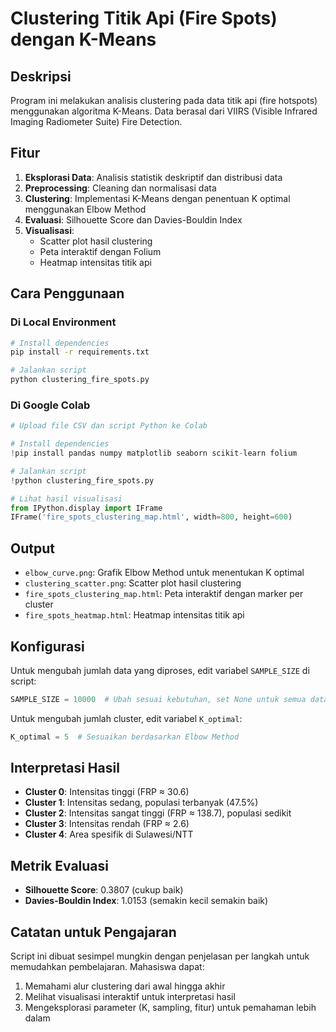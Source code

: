 # Clustering Titik Api (Fire Spots) dengan K-Means

## Deskripsi
Program ini melakukan analisis clustering pada data titik api (fire hotspots) menggunakan algoritma K-Means. Data berasal dari VIIRS (Visible Infrared Imaging Radiometer Suite) Fire Detection.

## Fitur
1. **Eksplorasi Data**: Analisis statistik deskriptif dan distribusi data
2. **Preprocessing**: Cleaning dan normalisasi data
3. **Clustering**: Implementasi K-Means dengan penentuan K optimal menggunakan Elbow Method
4. **Evaluasi**: Silhouette Score dan Davies-Bouldin Index
5. **Visualisasi**:
   - Scatter plot hasil clustering
   - Peta interaktif dengan Folium
   - Heatmap intensitas titik api

## Cara Penggunaan

### Di Local Environment
```bash
# Install dependencies
pip install -r requirements.txt

# Jalankan script
python clustering_fire_spots.py
```

### Di Google Colab
```python
# Upload file CSV dan script Python ke Colab

# Install dependencies
!pip install pandas numpy matplotlib seaborn scikit-learn folium

# Jalankan script
!python clustering_fire_spots.py

# Lihat hasil visualisasi
from IPython.display import IFrame
IFrame('fire_spots_clustering_map.html', width=800, height=600)
```

## Output
- `elbow_curve.png`: Grafik Elbow Method untuk menentukan K optimal
- `clustering_scatter.png`: Scatter plot hasil clustering
- `fire_spots_clustering_map.html`: Peta interaktif dengan marker per cluster
- `fire_spots_heatmap.html`: Heatmap intensitas titik api

## Konfigurasi
Untuk mengubah jumlah data yang diproses, edit variabel `SAMPLE_SIZE` di script:
```python
SAMPLE_SIZE = 10000  # Ubah sesuai kebutuhan, set None untuk semua data
```

Untuk mengubah jumlah cluster, edit variabel `K_optimal`:
```python
K_optimal = 5  # Sesuaikan berdasarkan Elbow Method
```

## Interpretasi Hasil
- **Cluster 0**: Intensitas tinggi (FRP ≈ 30.6)
- **Cluster 1**: Intensitas sedang, populasi terbanyak (47.5%)
- **Cluster 2**: Intensitas sangat tinggi (FRP ≈ 138.7), populasi sedikit
- **Cluster 3**: Intensitas rendah (FRP ≈ 2.6)
- **Cluster 4**: Area spesifik di Sulawesi/NTT

## Metrik Evaluasi
- **Silhouette Score**: 0.3807 (cukup baik)
- **Davies-Bouldin Index**: 1.0153 (semakin kecil semakin baik)

## Catatan untuk Pengajaran
Script ini dibuat sesimpel mungkin dengan penjelasan per langkah untuk memudahkan pembelajaran. Mahasiswa dapat:
1. Memahami alur clustering dari awal hingga akhir
2. Melihat visualisasi interaktif untuk interpretasi hasil
3. Mengeksplorasi parameter (K, sampling, fitur) untuk pemahaman lebih dalam
